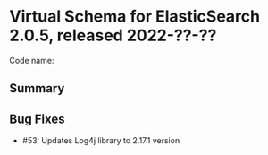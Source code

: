 # Virtual Schema for ElasticSearch 2.0.5, released 2022-??-??

Code name:

## Summary

## Bug Fixes

* #53: Updates Log4j library to 2.17.1 version
